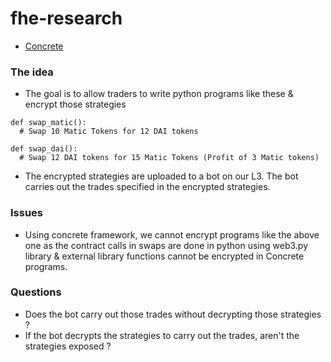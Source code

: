 # fhe-research

- [Concrete](./Concrete.md)

### The idea
-  The goal is to allow traders to write python programs like these & encrypt those strategies
```
def swap_matic():
  # Swap 10 Matic Tokens for 12 DAI tokens

def swap_dai():
  # Swap 12 DAI tokens for 15 Matic Tokens (Profit of 3 Matic tokens)
```
- The encrypted strategies are uploaded to a bot on our L3. The bot carries out the trades specified in the encrypted strategies.

### Issues

- Using concrete framework, we cannot encrypt programs like the above one as the contract calls in swaps are done in python using web3.py library & external library functions cannot be encrypted in Concrete programs.

### Questions 
- Does the bot carry out those trades without decrypting those strategies ?
- If the bot decrypts the strategies to carry out the trades, aren't the strategies exposed ?
